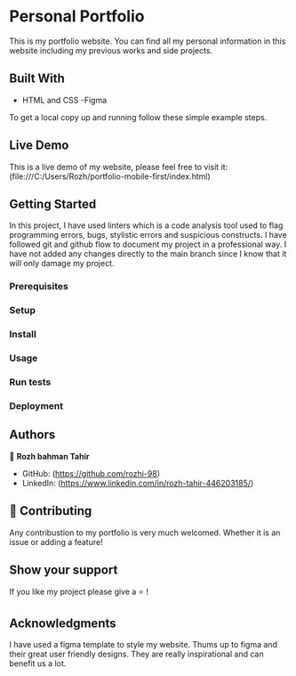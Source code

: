 # Personal Portfolio

This is my portfolio website. You can find all my personal information in this website including my previous works and side projects.

## Built With

- HTML and CSS
-Figma

To get a local copy up and running follow these simple example steps.

## Live Demo

This is a live demo of my website, please feel free to visit it: (file:///C:/Users/Rozh/portfolio-mobile-first/index.html)


## Getting Started
In this project, I have used linters which is a code analysis tool used to flag programming errors, bugs, stylistic errors and suspicious constructs. I have followed git and github flow to document my project in a professional way. I have not added any changes directly to the main branch since I know that it will only damage my project. 

### Prerequisites

### Setup

### Install

### Usage

### Run tests

### Deployment

## Authors

👤 **Rozh bahman Tahir**

- GitHub: (https://github.com/rozhi-98)
- LinkedIn: (https://www.linkedin.com/in/rozh-tahir-446203185/)

## 🤝 Contributing
Any contribustion to my portfolio is very much welcomed. Whether it is an issue or adding a feature!

## Show your support

If you like my project please give a ⭐️ !

## Acknowledgments

I have used a figma template to style my website. Thums up to figma and their great user friendly designs. They are really inspirational and can benefit us a lot.
